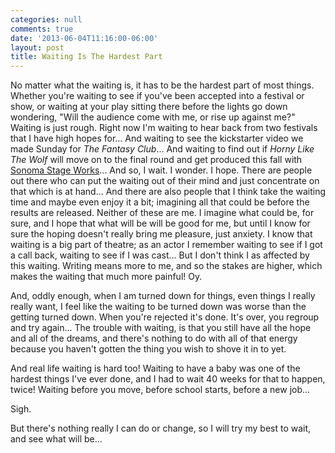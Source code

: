 ```yaml
---
categories: null
comments: true
date: '2013-06-04T11:16:00-06:00'
layout: post
title: Waiting Is The Hardest Part
---
```


No matter what the waiting is, it has to be the hardest part of most things. Whether you're waiting to see if you've been accepted into a festival or show, or waiting at your play sitting there before the lights go down wondering, "Will the audience come with me, or rise up against me?" Waiting is just rough. Right now I'm waiting to hear back from two festivals that I have high hopes for... And waiting to see the kickstarter video we made Sunday for *The Fantasy Club*... And waiting to find out if *Horny Like The Wolf* will move on to the final round and get produced this fall with [Sonoma Stage Works](http://www.sonomastageworks.org/)... And so, I wait. I wonder. I hope. There are people out there who can put the waiting out of their mind and just concentrate on that which is at hand... And there are also people that I think take the waiting time and maybe even enjoy it a bit; imagining all that could be before the results are released. Neither of these are me. I imagine what could be, for sure, and I hope that what will be will be good for me, but until I know for sure the hoping doesn't really bring me pleasure, just anxiety. I know that waiting is a big part of theatre; as an actor I remember waiting to see if I got a call back, waiting to see if I was cast... But I don't think I as affected by this waiting. Writing means more to me, and so the stakes are higher, which makes the waiting that much more painful! Oy. 

And, oddly enough, when I am turned down for things, even things I really really want, I feel like the waiting to be turned down was worse than the getting turned down. When you're rejected it's done. It's over, you regroup and try again... The trouble with waiting, is that you still have all the hope and all of the dreams, and there's nothing to do with all of that energy because you haven't gotten the thing you wish to shove it in to yet.

And real life waiting is hard too! Waiting to have a baby was one of the hardest things I've ever done, and I had to wait 40 weeks for that to happen, twice! Waiting before you move, before school starts, before a new job... 

Sigh.

But there's nothing really I can do or change, so I will try my best to wait, and see what will be...